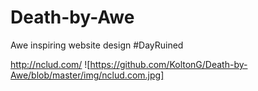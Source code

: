 # Death-by-Awe
Awe inspiring website design #DayRuined


http://nclud.com/
![https://github.com/KoltonG/Death-by-Awe/blob/master/img/nclud.com.jpg]
